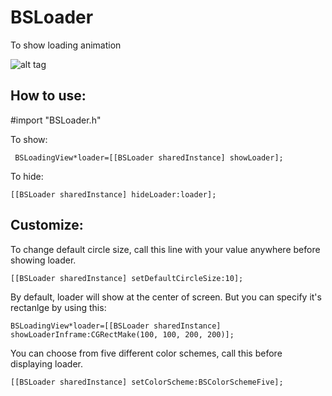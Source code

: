 # BSLoader
To show loading animation

![alt tag](https://user-images.githubusercontent.com/16186934/31326422-81b088ba-ace0-11e7-9ce6-0dde58d99b6e.png)

## How to use:
#import "BSLoader.h"

To show:
```
 BSLoadingView*loader=[[BSLoader sharedInstance] showLoader];
 ```
 To hide:
 ```
 [[BSLoader sharedInstance] hideLoader:loader];
 ```
## Customize:
To change default circle size, call this line with your value anywhere before showing loader.

```
[[BSLoader sharedInstance] setDefaultCircleSize:10];
```
By default, loader will show at the center of screen. But you can specify it's rectanlge by using this:
```
BSLoadingView*loader=[[BSLoader sharedInstance] showLoaderInframe:CGRectMake(100, 100, 200, 200)];
```
You can choose from five different color schemes, call this before displaying loader.

```
[[BSLoader sharedInstance] setColorScheme:BSColorSchemeFive];
```
